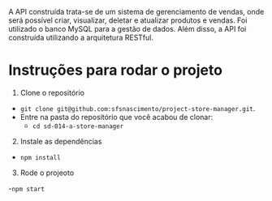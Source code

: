 A API construída trata-se de um sistema de gerenciamento de vendas, onde será possível criar, visualizar, deletar e atualizar produtos e vendas. Foi utilizado o banco MySQL para a gestão de dados. Além disso, a API foi construída utilizando a arquitetura RESTful.

# Instruções para rodar o projeto

1. Clone o repositório

- `git clone git@github.com:sfsnascimento/project-store-manager.git`.
- Entre na pasta do repositório que você acabou de clonar:
  - `cd sd-014-a-store-manager`

2. Instale as dependências

- `npm install`

3. Rode o projeoto

-`npm start`

